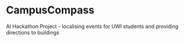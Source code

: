 # CampusCompass
AI Hackathon Project - localising events for UWI students and providing directions to buildings 
